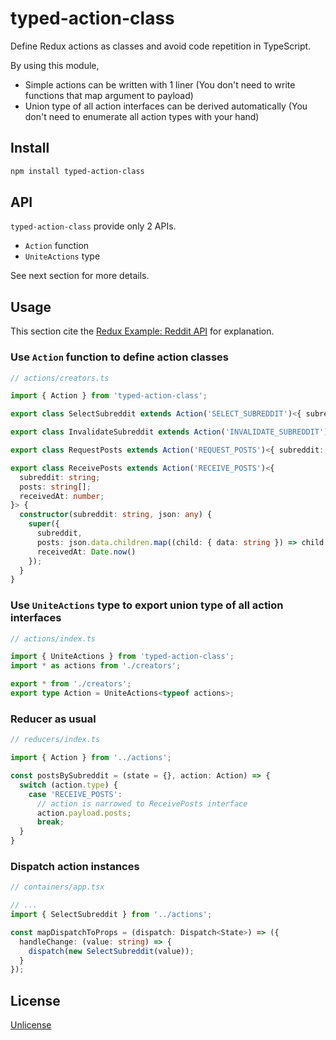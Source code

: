 # typed-action-class

Define Redux actions as classes and avoid code repetition in TypeScript.

By using this module,

- Simple actions can be written with 1 liner (You don't need to write functions that map argument to payload)
- Union type of all action interfaces can be derived automatically (You don't need to enumerate all action types with your hand)

## Install

```sh
npm install typed-action-class
```

## API

`typed-action-class` provide only 2 APIs.

- `Action` function
- `UniteActions` type

See next section for more details.

## Usage

This section cite the [Redux Example: Reddit API](https://redux.js.org/docs/advanced/ExampleRedditAPI.html) for explanation.

### Use `Action` function to define action classes

```typescript
// actions/creators.ts

import { Action } from 'typed-action-class';

export class SelectSubreddit extends Action('SELECT_SUBREDDIT')<{ subreddit: string }> {}

export class InvalidateSubreddit extends Action('INVALIDATE_SUBREDDIT')<{ subreddit: string }> {}

export class RequestPosts extends Action('REQUEST_POSTS')<{ subreddit: string }> {}

export class ReceivePosts extends Action('RECEIVE_POSTS')<{
  subreddit: string;
  posts: string[];
  receivedAt: number;
}> {
  constructor(subreddit: string, json: any) {
    super({
      subreddit,
      posts: json.data.children.map((child: { data: string }) => child.data),
      receivedAt: Date.now()
    });
  }
}
```

### Use `UniteActions` type to export union type of all action interfaces

```typescript
// actions/index.ts

import { UniteActions } from 'typed-action-class';
import * as actions from './creators';

export * from './creators';
export type Action = UniteActions<typeof actions>;
```

### Reducer as usual

```typescript
// reducers/index.ts

import { Action } from '../actions';

const postsBySubreddit = (state = {}, action: Action) => {
  switch (action.type) {
    case 'RECEIVE_POSTS':
      // action is narrowed to ReceivePosts interface
      action.payload.posts;
      break;
  }
}
```

### Dispatch action instances

```typescript
// containers/app.tsx

// ...
import { SelectSubreddit } from '../actions';

const mapDispatchToProps = (dispatch: Dispatch<State>) => ({
  handleChange: (value: string) => {
    dispatch(new SelectSubreddit(value));
  }
});
```

## License

[Unlicense](LICENSE)
